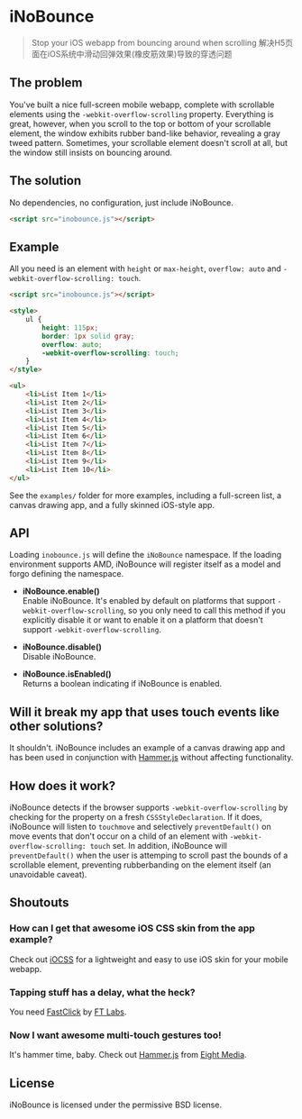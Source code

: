# iNoBounce
> Stop your iOS webapp from bouncing around when scrolling
解决H5页面在iOS系统中滑动回弹效果(橡皮筋效果)导致的穿透问题

## The problem

You've built a nice full-screen mobile webapp, complete with scrollable elements using the `-webkit-overflow-scrolling` property. Everything is great, however, when you scroll to the top or bottom of your scrollable element, the window exhibits rubber band-like behavior, revealing a gray tweed pattern. Sometimes, your scrollable element doesn't scroll at all, but the window still insists on bouncing around.

## The solution

No dependencies, no configuration, just include iNoBounce.

```html
<script src="inobounce.js"></script>
```

## Example

All you need is an element with `height` or `max-height`, `overflow: auto` and `-webkit-overflow-scrolling: touch`.

```html
<script src="inobounce.js"></script>

<style>
    ul {
        height: 115px;
        border: 1px solid gray;
        overflow: auto;
        -webkit-overflow-scrolling: touch;
    }
</style>

<ul>
    <li>List Item 1</li>
    <li>List Item 2</li>
    <li>List Item 3</li>
    <li>List Item 4</li>
    <li>List Item 5</li>
    <li>List Item 6</li>
    <li>List Item 7</li>
    <li>List Item 8</li>
    <li>List Item 9</li>
    <li>List Item 10</li>
</ul>
```

See the `examples/` folder for more examples, including a full-screen list, a canvas drawing app, and a fully skinned iOS-style app.


## API

Loading `inobounce.js` will define the `iNoBounce` namespace. If the loading environment supports AMD, iNoBounce will register itself as a model and forgo defining the namespace.


* **iNoBounce.enable()**  
Enable iNoBounce. It's enabled by default on platforms that support `-webkit-overflow-scrolling`, so you only need to call this method if you explicitly disable it or want to enable it on a platform that doesn't support `-webkit-overflow-scrolling`.

* **iNoBounce.disable()**  
Disable iNoBounce.

* **iNoBounce.isEnabled()**  
Returns a boolean indicating if iNoBounce is enabled.


## Will it break my app that uses touch events like other solutions?

It shouldn't. iNoBounce includes an example of a canvas drawing app and has been used in conjunction with [Hammer.js] without affecting functionality.


## How does it work?

iNoBounce detects if the browser supports `-webkit-overflow-scrolling` by checking for the property on a fresh `CSSStyleDeclaration`. If it does, iNoBounce will listen to `touchmove` and selectively `preventDefault()` on move events that don't occur on a child of an element with `-webkit-overflow-scrolling: touch` set. In addition, iNoBounce will `preventDefault()` when the user is attemping to scroll past the bounds of a scrollable element, preventing rubberbanding on the element itself (an unavoidable caveat).


## Shoutouts

### How can I get that awesome iOS CSS skin from the app example?

Check out [iOCSS] for a lightweight and easy to use iOS skin for your mobile webapp.


### Tapping stuff has a delay, what the heck?

You need [FastClick] by [FT Labs].


### Now I want awesome multi-touch gestures too!

It's hammer time, baby. Check out [Hammer.js] from [Eight Media].


## License

iNoBounce is licensed under the permissive BSD license.


[iOCSS]: http://lazd.github.io/iOCSS/
[FastClick]: https://github.com/ftlabs/fastclick
[FT Labs]: http://labs.ft.com/
[Hammer.js]: http://eightmedia.github.io/hammer.js/
[Eight Media]: http://www.eight.nl/
